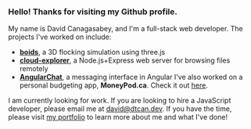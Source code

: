 ### Hello! Thanks for visiting my Github profile.
My name is David Canagasabey, and I'm a full-stack web developer. The projects I've worked on include:
* **[boids](https://github.com/dtcan/boids)**, a 3D flocking simulation using three.js
* **[cloud-explorer](https://github.com/dtcan/cloud-explorer)**, a Node.js+Express web server for browsing files remotely
* **[AngularChat](https://github.com/dtcan/angular-chat)**, a messaging interface in Angular
I've also worked on a personal budgeting app, **MoneyPod.ca**. Check it out [here](https://moneypod.ca).

I am currently looking for work. If you are looking to hire a JavaScript developer, please email me at [david@dtcan.dev](mailto:david@dtcan.dev).
If you have the time, please visit [my portfolio](https://dtcan.dev) to learn more about me and what I've done!
